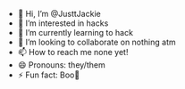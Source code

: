 - 👋 Hi, I’m @JusttJackie
- 👀 I’m interested in hacks
- 🌱 I’m currently learning to hack
- 💞️ I’m looking to collaborate on nothing atm
- 📫 How to reach me none yet!
- 😄 Pronouns: they/them
- ⚡ Fun fact: Boo👻

<!---
JusttJackie/JusttJackie is a ✨ special ✨ repository because its `README.md` (this file) appears on your GitHub profile.
You can click the Preview link to take a look at your changes.
--->
